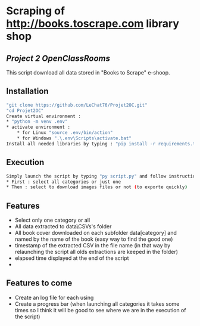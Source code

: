 # Scraping of http://books.toscrape.com library shop
## _Project 2 OpenClassRooms_
This script download all data stored in "Books to Scrape" e-shoop.
## Installation
```sh
"git clone https://github.com/LeChat76/Projet2OC.git"
"cd Projet2OC"
Create virtual environment :
* "python -m venv .env"
* activate environment :
    * for Linux "source .env/bin/action"
    * for Windows ".\.env\Scripts\activate.bat"
Install all needed libraries by typing : "pip install -r requirements.txt"
```
## Execution
```sh
Simply launch the script by typing "py script.py" and follow instruction :
* First : select all categories or just one
* Then : select to download images files or not (to exporte quickly)
```
## Features
- Select only one category or all
- All data extracted to data\CSVs's folder
- All book cover downloaded on each subfolder data\[category] and named by the name of the book (easy way to find the good one)
- timestamp of the extracted CSV in the file name (in that way by relaunching the script all olds
extractions are keeped in the folder)
- elapsed time displayed at the end of the script
- 
## Features to come
 - Create an log file for each using
 - Create a progress bar (when launching all categories it takes some times so I think it will be good to see where we are in the execution of the script)
